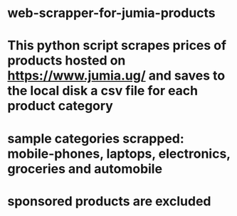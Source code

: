 # web-scrapper-for-jumia-products
# This python script scrapes prices of products hosted on https://www.jumia.ug/ and saves to the local disk a csv file for each product category
# sample categories scrapped: mobile-phones, laptops, electronics, groceries and automobile
# sponsored products are excluded
